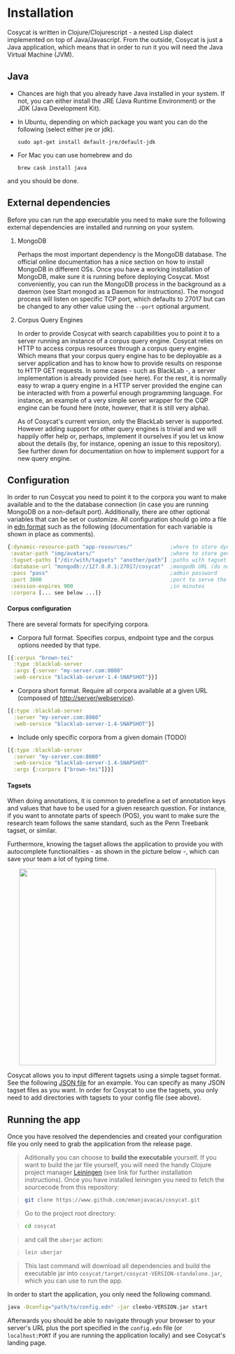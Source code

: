 # **Installation**

Cosycat is written in Clojure/Clojurescript - a nested Lisp dialect implemented on top of Java/Javascript. From the outside, Cosycat is just a Java application, which means that in order to run it you will need the Java Virtual Machine (JVM).

## **Java**

* Chances are high that you already have Java installed in your system. If not, you can either install the JRE (Java Runtime Environment) or the JDK (Java Development Kit).

* In Ubuntu, depending on which package you want you can do the following (select either jre or jdk).

    ```sudo apt-get install default-jre/default-jdk```

* For Mac you can use homebrew and do

    ```brew cask install java```

and you should be done.

## **External dependencies**

Before you can run the app executable you need to make sure the following external dependencies are installed and running on your system.

1. MongoDB

    Perhaps the most important dependency is the MongoDB database. The official online documentation has a nice section on how to install MongoDB in different OSs. Once you have a working installation of MongoDB, make sure it is running before deploying Cosycat. Most conveniently, you can run the MongoDB process in the background as a daemon (see Start mongod as a Daemon for instructions). The mongod process will listen on specific TCP port, which defaults to 27017 but can be changed to any other value using the ```--port``` optional argument.

2. Corpus Query Engines

    In order to provide Cosycat with search capabilities you to point it to a server running an instance of a corpus query engine. Cosycat relies on HTTP to access corpus resources through a corpus query engine. Which means that your corpus query engine has to be deployable as a server application and has to know how to provide results on response to HTTP GET requests. In some cases - such as BlackLab -, a server implementation is already provided (see here). For the rest, it is normally easy to wrap a query engine in a HTTP server provided the engine can be interacted with from a powerful enough programming language. For instance, an example of a       very simple server wrapper for the CQP engine can be found here (note, however, that it is still very alpha).

    As of Cosycat's current version, only the BlackLab server is supported. However adding support for other query engines is trivial and we will happily offer help or, perhaps, implement it ourselves if you let us know about the details (by, for instance, opening an issue to this repository). See further down for documentation on how to implement support for a new query engine.

## **Configuration**

In order to run Cosycat you need to point it to the corpora you want to make available
and to the the database connection (in case you are running MongoDB on a non-default port).
Additionally, there are other optional variables that can be set or customize.
All configuration should go into a file in [edn format](https://en.wikipedia.org/wiki/Extensible_Data_Notation)
such as the following
(documentation for each variable is shown in place as comments).

```clojure
{:dynamic-resource-path "app-resources/"            ;where to store dynamic resources (logs, etc...)
 :avatar-path "img/avatars/"                        ;where to store generated avatars
 :tagset-paths ["/dir/with/tagsets" "another/path"] ;paths with tagset json files
 :database-url "mongodb://127.0.0.1:27017/cosycat"  ;mongodb URL (do not change unless you run mongod on a different port)
 :pass "pass"                                       ;admin password
 :port 3000                                         ;port to serve the website on
 :session-expires 900                               ;in minutes
 :corpora [... see below ...]}
```

#### Corpus configuration

There are several formats for specifying corpora.
    
- Corpora full format. Specifies corpus, endpoint type and the corpus options needed by that type.
       
```clojure
[{:corpus "brown-tei"
  :type :blacklab-server
  :args {:server "my-server.com:8080"
  :web-service "blacklab-server-1.4-SNAPSHOT"}}]
```
    
- Corpora short format. Require all corpora available at a given URL (composed of <http://server/webservice>).
       
```clojure
[{:type :blacklab-server
  :server "my-server.com:8080"
  :web-service "blacklab-server-1.4-SNAPSHOT"}]
```
	
- Include only specific corpora from a given domain (TODO)
        
```clojure
[{:type :blacklab-server
  :server "my-server.com:8080"
  :web-service "blacklab-server-1.4-SNAPSHOT"
  :args {:corpora ["brown-tei"]}}]
```

#### Tagsets

When doing annotations, it is common to predefine a set of annotation keys and values that
have to be used for a given research question. For instance, if you want to annotate parts
of speech (POS), you want to make sure the research team follows the same standard, such as
the Penn Treebank tagset, or similar.

Furthermore, knowing the tagset allows the application to provide you with autocomplete
functionalities - as shown in the picture below -, which can save your team a lot of typing time.

<p align="center"><img src="https://github.com/emanjavacas/cosycat/raw/master/doc/img/autocomplete.png" width="450px"></p>
		
Cosycat allows you to input different tagsets using a simple tagset format.
See the following
[JSON file](https://github.com/emanjavacas/cosycat/tree/master/resources/public/tagsets/pennTreebank.json)
for an example.
You can specify as many JSON tagset files as you want.
In order for Cosycat to use the tagsets, you only need to add directories with
tagsets to your config file (see above).

## **Running the app**

Once you have resolved the dependencies and created your configuration file you only need to grab
the application from the release page.


> Aditionally you can choose to **build the executable** yourself.
> If you want to build the jar file yourself, you will need the handy Clojure project manager
> [Leiningen](http://leiningen.org/) (see link for further installation instructions).
> Once you have installed leiningen you need to fetch the sourcecode from this repository:
    
> ```sh
> git clone https://www.github.com/emanjavacas/cosycat.git
> ```
    
> Go to the project root directory:
    
> ```sh
> cd cosycat
> ```
    
> and call the `uberjar` action:
    
> ```bash
> lein uberjar
> ```
    
> This last command will download all dependencies and build the executable jar into
> `cosycat/target/cosycat-VERSION-standalone.jar`, which you can use to run the app.

In order to start the application, you only need the following command.

```sh
java -Dconfig="path/to/config.edn" -jar cleebo-VERSION.jar start
```

Afterwards you should be able to navigate through your browser to your server's URL plus
the port specified in the `config.edn` file (or `localhost:PORT` if you are running the 
application locally) and see Cosycat's landing page.